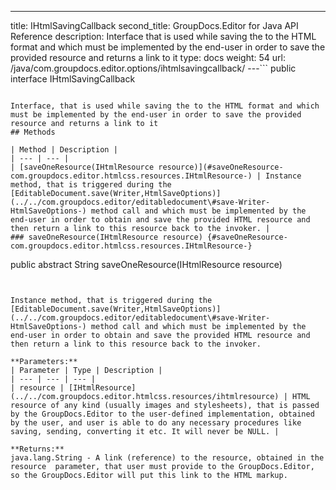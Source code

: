 ---
title: IHtmlSavingCallback
second_title: GroupDocs.Editor for Java API Reference
description: Interface that is used while saving the  to the HTML format and which must be implemented by the end-user in order to save the provided resource and returns a link to it
type: docs
weight: 54
url: /java/com.groupdocs.editor.options/ihtmlsavingcallback/
---```
public interface IHtmlSavingCallback
```

Interface, that is used while saving the to the HTML format and which must be implemented by the end-user in order to save the provided resource and returns a link to it
## Methods

| Method | Description |
| --- | --- |
| [saveOneResource(IHtmlResource resource)](#saveOneResource-com.groupdocs.editor.htmlcss.resources.IHtmlResource-) | Instance method, that is triggered during the [EditableDocument.save(Writer,HtmlSaveOptions)](../../com.groupdocs.editor/editabledocument\#save-Writer-HtmlSaveOptions-) method call and which must be implemented by the end-user in order to obtain and save the provided HTML resource and then return a link to this resource back to the invoker. |
### saveOneResource(IHtmlResource resource) {#saveOneResource-com.groupdocs.editor.htmlcss.resources.IHtmlResource-}
```
public abstract String saveOneResource(IHtmlResource resource)
```


Instance method, that is triggered during the [EditableDocument.save(Writer,HtmlSaveOptions)](../../com.groupdocs.editor/editabledocument\#save-Writer-HtmlSaveOptions-) method call and which must be implemented by the end-user in order to obtain and save the provided HTML resource and then return a link to this resource back to the invoker.

**Parameters:**
| Parameter | Type | Description |
| --- | --- | --- |
| resource | [IHtmlResource](../../com.groupdocs.editor.htmlcss.resources/ihtmlresource) | HTML resource of any kind (usually images and stylesheets), that is passed by the GroupDocs.Editor to the user-defined implementation, obtained by the user, and user is able to do any necessary procedures like saving, sending, converting it etc. It will never be NULL. |

**Returns:**
java.lang.String - A link (reference) to the resource, obtained in the  resource  parameter, that user must provide to the GroupDocs.Editor, so the GroupDocs.Editor will put this link to the HTML markup.
